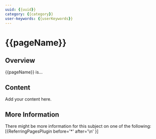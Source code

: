 ```yaml
---
uuid: {{uuid}}
category: {{category}}
user-keywords: {{userKeywords}}
---
```

# {{pageName}}

## Overview

{{pageName}} is...

## Content

Add your content here.

## More Information

There might be more information for this subject on one of the following:
[{ReferringPagesPlugin before='*' after='\n' }]
